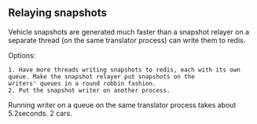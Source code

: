 ## Relaying snapshots

Vehicle snapshots are generated much faster than a snapshot relayer on a separate thread (on the same translator process)
 can write them to redis.
 
Options:

    1. Have more threads writing snapshots to redis, each with its own queue. Make the snapshot relayer put snapshots on the
    writers' queues in a round robbin fashion.
    2. Put the snapshot writer on another process.
    
   
   
Running writer on a queue on the same translator process takes about 5.2seconds. 2 cars.  